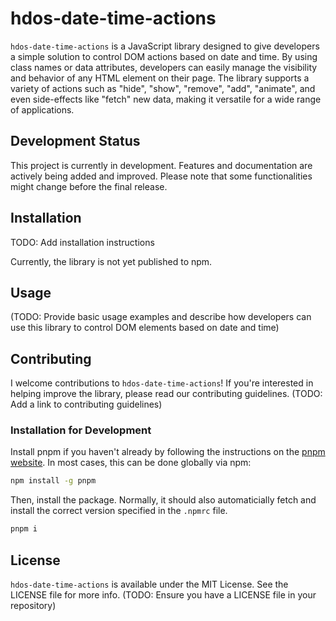 # hdos-date-time-actions

`hdos-date-time-actions` is a JavaScript library designed to give developers a simple solution to control DOM actions based on date and time. By using class names or data attributes, developers can easily manage the visibility and behavior of any HTML element on their page. The library supports a variety of actions such as "hide", "show", "remove", "add", "animate", and even side-effects like "fetch" new data, making it versatile for a wide range of applications.

## Development Status

This project is currently in development. Features and documentation are actively being added and improved. Please note that some functionalities might change before the final release.

## Installation

TODO: Add installation instructions

Currently, the library is not yet published to npm.

## Usage

(TODO: Provide basic usage examples and describe how developers can use this library to control DOM elements based on date and time)

## Contributing

I welcome contributions to `hdos-date-time-actions`! If you're interested in helping improve the library, please read our contributing guidelines. (TODO: Add a link to contributing guidelines)

### Installation for Development

Install pnpm if you haven't already by following the instructions on the [pnpm website](https://pnpm.io/installation). In most cases, this can be done globally via npm:

``` bash
npm install -g pnpm
```

Then, install the package. Normally, it should also automaticially fetch and install the correct version specified in the `.npmrc` file.

``` bash
pnpm i
```

## License

`hdos-date-time-actions` is available under the MIT License. See the LICENSE file for more info. (TODO: Ensure you have a LICENSE file in your repository)
